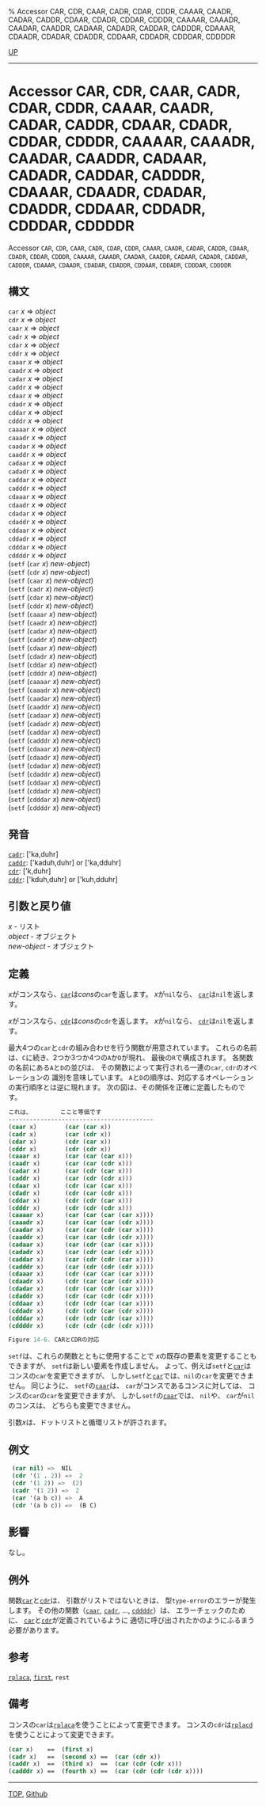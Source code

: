 % Accessor CAR, CDR, CAAR, CADR, CDAR, CDDR, CAAAR, CAADR, CADAR, CADDR, CDAAR, CDADR, CDDAR, CDDDR, CAAAAR, CAAADR, CAADAR, CAADDR, CADAAR, CADADR, CADDAR, CADDDR, CDAAAR, CDAADR, CDADAR, CDADDR, CDDAAR, CDDADR, CDDDAR, CDDDDR

[UP](14.2.html)  

---

# Accessor CAR, CDR, CAAR, CADR, CDAR, CDDR, CAAAR, CAADR, CADAR, CADDR, CDAAR, CDADR, CDDAR, CDDDR, CAAAAR, CAAADR, CAADAR, CAADDR, CADAAR, CADADR, CADDAR, CADDDR, CDAAAR, CDAADR, CDADAR, CDADDR, CDDAAR, CDDADR, CDDDAR, CDDDDR


Accessor `CAR`, `CDR`,
`CAAR`, `CADR`, `CDAR`, `CDDR`,
`CAAAR`, `CAADR`, `CADAR`, `CADDR`,
`CDAAR`, `CDADR`, `CDDAR`, `CDDDR`,
`CAAAAR`, `CAAADR`, `CAADAR`, `CAADDR`,
`CADAAR`, `CADADR`, `CADDAR`, `CADDDR`,
`CDAAAR`, `CDAADR`, `CDADAR`, `CDADDR`,
`CDDAAR`, `CDDADR`, `CDDDAR`, `CDDDDR`


## 構文

`car` *x* => *object*  
`cdr` *x* => *object*  
`caar` *x* => *object*  
`cadr` *x* => *object*  
`cdar` *x* => *object*  
`cddr` *x* => *object*  
`caaar` *x* => *object*  
`caadr` *x* => *object*  
`cadar` *x* => *object*  
`caddr` *x* => *object*  
`cdaar` *x* => *object*  
`cdadr` *x* => *object*  
`cddar` *x* => *object*  
`cdddr` *x* => *object*  
`caaaar` *x* => *object*  
`caaadr` *x* => *object*  
`caadar` *x* => *object*  
`caaddr` *x* => *object*  
`cadaar` *x* => *object*  
`cadadr` *x* => *object*  
`caddar` *x* => *object*  
`cadddr` *x* => *object*  
`cdaaar` *x* => *object*  
`cdaadr` *x* => *object*  
`cdadar` *x* => *object*  
`cdaddr` *x* => *object*  
`cddaar` *x* => *object*  
`cddadr` *x* => *object*  
`cdddar` *x* => *object*  
`cddddr` *x* => *object*  
(`setf` (`car` *x*) *new-object*)  
(`setf` (`cdr` *x*) *new-object*)  
(`setf` (`caar` *x*) *new-object*)  
(`setf` (`cadr` *x*) *new-object*)  
(`setf` (`cdar` *x*) *new-object*)  
(`setf` (`cddr` *x*) *new-object*)  
(`setf` (`caaar` *x*) *new-object*)  
(`setf` (`caadr` *x*) *new-object*)  
(`setf` (`cadar` *x*) *new-object*)  
(`setf` (`caddr` *x*) *new-object*)  
(`setf` (`cdaar` *x*) *new-object*)  
(`setf` (`cdadr` *x*) *new-object*)  
(`setf` (`cddar` *x*) *new-object*)  
(`setf` (`cdddr` *x*) *new-object*)  
(`setf` (`caaaar` *x*) *new-object*)  
(`setf` (`caaadr` *x*) *new-object*)  
(`setf` (`caadar` *x*) *new-object*)  
(`setf` (`caaddr` *x*) *new-object*)  
(`setf` (`cadaar` *x*) *new-object*)  
(`setf` (`cadadr` *x*) *new-object*)  
(`setf` (`caddar` *x*) *new-object*)  
(`setf` (`cadddr` *x*) *new-object*)  
(`setf` (`cdaaar` *x*) *new-object*)  
(`setf` (`cdaadr` *x*) *new-object*)  
(`setf` (`cdadar` *x*) *new-object*)  
(`setf` (`cdaddr` *x*) *new-object*)  
(`setf` (`cddaar` *x*) *new-object*)  
(`setf` (`cddadr` *x*) *new-object*)  
(`setf` (`cdddar` *x*) *new-object*)  
(`setf` (`cddddr` *x*) *new-object*)


## 発音

[`cadr`](14.2.car.html): ['ka,duhr]  
[`caddr`](14.2.car.html): ['kaduh,duhr] or ['ka,dduhr]  
[`cdr`](14.2.car.html): ['k,duhr]  
[`cddr`](14.2.car.html): ['kduh,duhr] or ['kuh,dduhr]


## 引数と戻り値

*x* - リスト  
*object* - オブジェクト  
*new-object* - オブジェクト


## 定義

*x*がコンスなら、[`car`](14.2.car.html)は*cons*の`car`を返します。
*x*が`nil`なら、 [`car`](14.2.car.html)は`nil`を返します。

*x*がコンスなら、[`cdr`](14.2.car.html)は*cons*の`cdr`を返します。
*x*が`nil`なら、 [`cdr`](14.2.car.html)は`nil`を返します。

最大4つの`car`と`cdr`の組み合わせを行う関数が用意されています。
これらの名前は、`C`に続き、2つか3つか4つの`A`か`D`が現れ、
最後の`R`で構成されます。
各関数の名前にある`A`と`D`の並びは、
その関数によって実行される一連の`car`, `cdr`のオペレーションの
識別を意味しています。
`A`と`D`の順序は、対応するオペレーションの実行順序とは逆に現れます。
次の図は、その関係を正確に定義したものです。

```lisp
これは、        ここと等価です
-----------------------------------------
(caar x)        (car (car x))
(cadr x)        (car (cdr x))
(cdar x)        (cdr (car x))
(cddr x)        (cdr (cdr x))
(caaar x)       (car (car (car x)))
(caadr x)       (car (car (cdr x)))
(cadar x)       (car (cdr (car x)))
(caddr x)       (car (cdr (cdr x)))
(cdaar x)       (cdr (car (car x)))
(cdadr x)       (cdr (car (cdr x)))
(cddar x)       (cdr (cdr (car x)))
(cdddr x)       (cdr (cdr (cdr x)))
(caaaar x)      (car (car (car (car x))))
(caaadr x)      (car (car (car (cdr x))))
(caadar x)      (car (car (cdr (car x))))
(caaddr x)      (car (car (cdr (cdr x))))
(cadaar x)      (car (cdr (car (car x))))
(cadadr x)      (car (cdr (car (cdr x))))
(caddar x)      (car (cdr (cdr (car x))))
(cadddr x)      (car (cdr (cdr (cdr x))))
(cdaaar x)      (cdr (car (car (car x))))
(cdaadr x)      (cdr (car (car (cdr x))))
(cdadar x)      (cdr (car (cdr (car x))))
(cdaddr x)      (cdr (car (cdr (cdr x))))
(cddaar x)      (cdr (cdr (car (car x))))
(cddadr x)      (cdr (cdr (car (cdr x))))
(cdddar x)      (cdr (cdr (cdr (car x))))
(cddddr x)      (cdr (cdr (cdr (cdr x))))

Figure 14-6. CARとCDRの対応
```

`setf`は、これらの関数とともに使用することで
*x*の既存の要素を変更することもできますが、
`setf`は新しい要素を作成しません。
よって、例えば`setf`と[`car`](14.2.car.html)はコンスの`car`を変更できますが、
しかし`setf`と[`car`](14.2.car.html)では、`nil`の`car`を変更できません。
同じように、
`setf`の[`caar`](14.2.car.html)は、
`car`がコンスであるコンスに対しては、
コンスの`car`の`car`を変更できますが、
しかし`setf`の[`caar`](14.2.car.html)では、
`nil`や、
`car`が`nil`のコンスは、
どちらも変更できません。

引数*x*は、ドットリストと循環リストが許されます。


## 例文

```lisp
 (car nil) =>  NIL  
 (cdr '(1 . 2)) =>  2
 (cdr '(1 2)) =>  (2)
 (cadr '(1 2)) =>  2 
 (car '(a b c)) =>  A
 (cdr '(a b c)) =>  (B C)
```

## 影響

なし。


## 例外

関数[`car`](14.2.car.html)と[`cdr`](14.2.car.html)は、
引数がリストではないときは、
型`type-error`のエラーが発生します。
その他の関数（[`caar`](14.2.car.html), [`cadr`](14.2.car.html), ..., [`cddddr`](14.2.car.html)）は、
エラーチェックのために、
[`car`](14.2.car.html)と[`cdr`](14.2.car.html)が定義されているように
適切に呼び出されたかのようにふるまう必要があります。


## 参考

[`rplaca`](14.2.rplaca.html),
[`first`](14.2.first.html),
`rest`


## 備考

コンスの`car`は[`rplaca`](14.2.rplaca.html)を使うことによって変更できます。
コンスの`cdr`は[`rplacd`](14.2.rplaca.html)を使うことによって変更できます。

```lisp
(car x)    ==  (first x)
(cadr x)   ==  (second x) ==  (car (cdr x))
(caddr x)  ==  (third x)  ==  (car (cdr (cdr x)))
(cadddr x) ==  (fourth x) ==  (car (cdr (cdr (cdr x))))
```


---
[TOP](index.html),  [Github](https://github.com/nptcl/npt-japanese)

